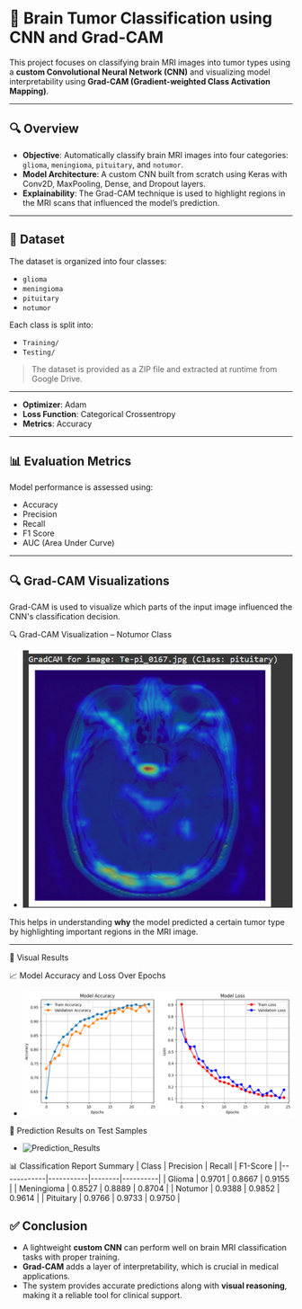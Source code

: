 

# 🧠 Brain Tumor Classification using CNN and Grad-CAM

This project focuses on classifying brain MRI images into tumor types using a **custom Convolutional Neural Network (CNN)** and visualizing model interpretability using **Grad-CAM (Gradient-weighted Class Activation Mapping)**.

---

## 🔍 Overview

* **Objective**: Automatically classify brain MRI images into four categories: `glioma`, `meningioma`, `pituitary`, and `notumor`.
* **Model Architecture**: A custom CNN built from scratch using Keras with Conv2D, MaxPooling, Dense, and Dropout layers.
* **Explainability**: The Grad-CAM technique is used to highlight regions in the MRI scans that influenced the model’s prediction.

---

## 📂 Dataset

The dataset is organized into four classes:

* `glioma`
* `meningioma`
* `pituitary`
* `notumor`

Each class is split into:

* `Training/`
* `Testing/`

> The dataset is provided as a ZIP file and extracted at runtime from Google Drive.

---



* **Optimizer**: Adam
* **Loss Function**: Categorical Crossentropy
* **Metrics**: Accuracy

---

## 📊 Evaluation Metrics

Model performance is assessed using:

* Accuracy
* Precision
* Recall
* F1 Score
* AUC (Area Under Curve)



---

## 🔍 Grad-CAM Visualizations

Grad-CAM is used to visualize which parts of the input image influenced the CNN's classification decision.

🔍 Grad-CAM Visualization – Notumor Class


- ![ Grad-CAM](static/Grad-CAM.png)

This helps in understanding **why** the model predicted a certain tumor type by highlighting important regions in the MRI image.

---
📸 Visual Results

📈 Model Accuracy and Loss Over Epochs

 - ![Model Accuracy and Loss Over Epochs](static/Model.png)




🧪 Prediction Results on Test Samples
 - ![Prediction_Results](static/Prediction_Results.png)

📊 Classification Report Summary
| Class      | Precision | Recall | F1-Score |
|------------|-----------|--------|----------|
| Glioma     | 0.9701    | 0.8667 | 0.9155   |
| Meningioma | 0.8527    | 0.8889 | 0.8704   |
| Notumor    | 0.9388    | 0.9852 | 0.9614   |
| Pituitary  | 0.9766    | 0.9733 | 0.9750   |



## ✅ Conclusion

* A lightweight **custom CNN** can perform well on brain MRI classification tasks with proper training.
* **Grad-CAM** adds a layer of interpretability, which is crucial in medical applications.
* The system provides accurate predictions along with **visual reasoning**, making it a reliable tool for clinical support.

